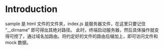 # Introduction
sample 是 html 文件的文件夹，index.js 是服务器文件，在这里只要记住 “__dirname” 即可得出其绝对路径。
此时，终端启动服务器，然后具体操作就变得可控了，通过域名加路由。将约定好的文件的路由后缀加上，即可访问文件和 mock 数据。
